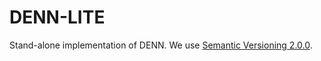 # DENN-LITE
Stand-alone implementation of DENN.
We use [Semantic Versioning 2.0.0](http://semver.org/).
